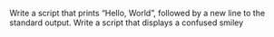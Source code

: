 Write a script that prints “Hello, World”, followed by a new line to the standard output.
Write a script that displays a confused smiley
